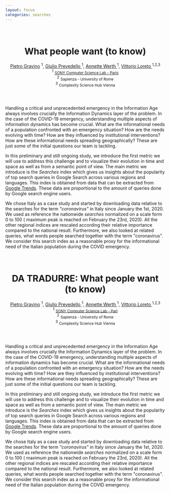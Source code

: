 ```yaml
---
layout: focus
categories: searches
---
```


<div class="en">
  <header class="w3-container" style="padding-top:22px; text-align: center;">
    <h1><b> <i class="fa fa-users fa-fw"></i>  What people want (to know)</b> <i class="fa fa-search fa-fw"></i></h1>
    <a href="https://csl.sony.fr/team/dr-pietro-gravino/">Pietro Gravino</a> <sup>1</sup>,
    <a href="https://csl.sony.fr/team/giulio-prevedello/">Giulio Prevedello </a><sup>1</sup>,
    <a href="https://csl.sony.fr/team/dr-annette-werth/">Annette Werth </a><sup>1</sup>,
    <a href="https://csl.sony.fr/team/prof-vittorio-loreto/">Vittorio Loreto </a><sup>1,2,3</sup><br>
    <sup>1</sup> <small><a href="https://csl.sony.fr/">SONY Computer Science Lab - Paris</a></small><br>
    <sup>2</sup> <small>Sapienza - University of Rome</small><br>
    <sup>3</sup> <small>Complexity Science Hub Vienna</small>
  </header>

  <div class="w3-container">
    <p> Handling a critical and unprecedented emergency in the Information Age always involves crucially the Information Dynamics layer of the problem. In the case of the COVID-19 emergency, understanding multiple aspects of information dynamics has become crucial. What are the informational needs of a population confronted with an emergency situation? How are the needs evolving with time? How are they influenced by institutional interventions? How are these informational needs spreading geographically? These are just some of the initial questions our team is tackling. </p>
    <p>In this preliminary and still ongoing study, we introduce the first metric we will use to address this challenge and to visualize their evolution in time and space as well as from a semantic point of view. The main metric we introduce is the <i>Searches</i> index which gives us insights about the popularity of top search queries in Google Search across various regions and languages. This index is obtained from data that can be extracted from <a href="https://trends.google.com">Google Trends</a>. These data are proportional to the amount of queries done by Google search engine users. </p>
    <p>We chose Italy as a case study and started by downloading data relative to the searches for the term <i>"coronavirus"</i> in Italy since January the 1st, 2020. We used as reference the nationwide <i>searches</i> normalized on a scale form 0 to 100 ( maximum peak is reached on February the 23rd, 2020). All the other regional indices are rescaled according their relative importance compared to the national result. Furthermore, we also looked at related queries, what words people searched together with the term "coronavirus". We consider this search index as a reasonable proxy for the informational need of the Italian population during the COVID emergency.
    </p>
  </div>
</div>

<div class="it">
  <header class="w3-container" style="padding-top:22px; text-align: center;">
    <h1><b> <i class="fa fa-users fa-fw"></i> DA TRADURRE: What people want (to know)</b> <i class="fa fa-search fa-fw"></i></h1>
    <a href="https://csl.sony.fr/team/dr-pietro-gravino/">Pietro Gravino</a> <sup>1</sup>,
    <a href="https://csl.sony.fr/team/giulio-prevedello/">Giulio Prevedello </a><sup>1</sup>,
    <a href="https://csl.sony.fr/team/dr-annette-werth/">Annette Werth </a><sup>1</sup>,
    <a href="https://csl.sony.fr/team/prof-vittorio-loreto/">Vittorio Loreto </a><sup>1,2,3</sup><br>
    <sup>1</sup> <small><a href="https://csl.sony.fr/">SONY Computer Science Lab - Pari</a></small><br>
    <sup>2</sup> <small>Sapienza - University of Rome</small><br>
    <sup>3</sup> <small>Complexity Science Hub Vienna</small>
  </header>

  <div class="w3-container">
    <p> Handling a critical and unprecedented emergency in the Information Age always involves crucially the Information Dynamics layer of the problem. In the case of the COVID-19 emergency, understanding multiple aspects of information dynamics has become crucial. What are the informational needs of a population confronted with an emergency situation? How are the needs evolving with time? How are they influenced by institutional interventions? How are these informational needs spreading geographically? These are just some of the initial questions our team is tackling. </p>
    <p>In this preliminary and still ongoing study, we introduce the first metric we will use to address this challenge and to visualize their evolution in time and space as well as from a semantic point of view. The main metric we introduce is the <i>Searches</i> index which gives us insights about the popularity of top search queries in Google Search across various regions and languages. This index is obtained from data that can be extracted from <a href="https://trends.google.com">Google Trends</a>. These data are proportional to the amount of queries done by Google search engine users. </p>
    <p>We chose Italy as a case study and started by downloading data relative to the searches for the term <i>"coronavirus"</i> in Italy since January the 1st, 2020. We used as reference the nationwide <i>searches</i> normalized on a scale form 0 to 100 ( maximum peak is reached on February the 23rd, 2020). All the other regional indices are rescaled according their relative importance compared to the national result. Furthermore, we also looked at related queries, what words people searched together with the term "coronavirus". We consider this search index as a reasonable proxy for the informational need of the Italian population during the COVID emergency.
    </p>
  </div>
</div>
